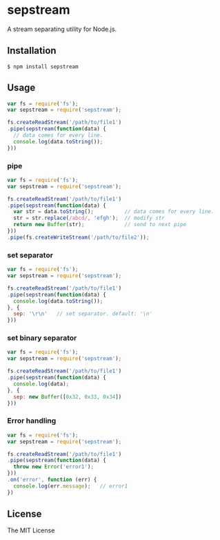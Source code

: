 # sepstream

A stream separating utility for Node.js.

## Installation

    $ npm install sepstream

## Usage
```js
var fs = require('fs');
var sepstream = require('sepstream');

fs.createReadStream('/path/to/file1')
.pipe(sepstream(function(data) {
  // data comes for every line.
  console.log(data.toString());
}))
```

### pipe
```js
var fs = require('fs');
var sepstream = require('sepstream');

fs.createReadStream('/path/to/file1')
.pipe(sepstream(function(data) {
  var str = data.toString();          // data comes for every line.
  str = str.replace(/abcd/, 'efgh');  // modify str
  return new Buffer(str);             // send to next pipe
}))
.pipe(fs.createWriteStream('/path/to/file2'));
```

### set separator
```js
var fs = require('fs');
var sepstream = require('sepstream');

fs.createReadStream('/path/to/file1')
.pipe(sepstream(function(data) {
  console.log(data.toString());
}, {
  sep: '\r\n'   // set separator. default: '\n'
}))
```

### set binary separator
```js
var fs = require('fs');
var sepstream = require('sepstream');

fs.createReadStream('/path/to/file1')
.pipe(sepstream(function(data) {
  console.log(data);
}, {
  sep: new Buffer([0x32, 0x33, 0x34])
}))
```

### Error handling
```js
var fs = require('fs');
var sepstream = require('sepstream');

fs.createReadStream('/path/to/file1')
.pipe(sepstream(function(data) {
  throw new Error('error1');
}))
.on('error', function (err) {
  console.log(err.message);   // error1
})
```

## License

The MIT License
